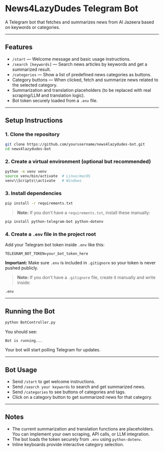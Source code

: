 # News4LazyDudes Telegram Bot

A Telegram bot that fetches and summarizes news from Al Jazeera based on keywords or categories.

---

## Features

- `/start` — Welcome message and basic usage instructions.
- `/search [keywords]` — Search news articles by keywords and get a summarized result.
- `/categories` — Show a list of predefined news categories as buttons.
- Category buttons — When clicked, fetch and summarize news related to the selected category.
- Summarization and translation placeholders (to be replaced with real scraping/LLM and translation logic).
- Bot token securely loaded from a `.env` file.

---

## Setup Instructions

### 1. Clone the repository

```bash
git clone https://github.com/yourusername/news4lazydudes-bot.git
cd news4lazydudes-bot
```

### 2. Create a virtual environment (optional but recommended)

```bash
python -m venv venv
source venv/bin/activate  # Linux/macOS
venv\\Scripts\\activate   # Windows
```

### 3. Install dependencies

```bash
pip install -r requirements.txt
```

> **Note:** If you don’t have a `requirements.txt`, install these manually:

```bash
pip install python-telegram-bot python-dotenv
```

### 4. Create a `.env` file in the project root

Add your Telegram bot token inside `.env` like this:

```
TELEGRAM_BOT_TOKEN=your_bot_token_here
```

**Important:** Make sure `.env` is included in `.gitignore` so your token is never pushed publicly.

> **Note:** If you don’t have a `.gitignore` file, create it manually and write inside:
```
.env
```

---

## Running the Bot

```bash
python BotController.py
```

You should see:

```
Bot is running...
```

Your bot will start polling Telegram for updates.

---

## Bot Usage

- Send `/start` to get welcome instructions.
- Send `/search your keywords` to search and get summarized news.
- Send `/categories` to see buttons of categories and tags.
- Click on a category button to get summarized news for that category.

---

## Notes

- The current summarization and translation functions are placeholders. You can implement your own scraping, API calls, or LLM integration.
- The bot loads the token securely from `.env` using `python-dotenv`.
- Inline keyboards provide interactive category selection.
